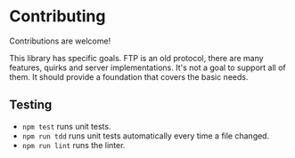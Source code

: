 # Contributing

Contributions are welcome!

This library has specific goals. FTP is an old protocol, there are many features, quirks and server implementations. It's not a goal to support all of them. It should provide a foundation that covers the basic needs.

## Testing

- `npm test` runs unit tests.
- `npm run tdd` runs unit tests automatically every time a file changed.
- `npm run lint` runs the linter.
